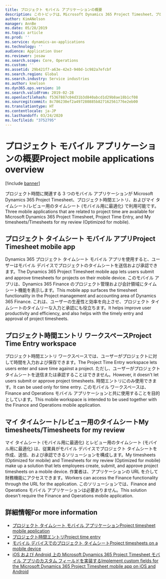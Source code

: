 ```yaml
---
title: プロジェクト モバイル アプリケーションの概要
description: このトピックは、Microsoft Dynamics 365 Project Timesheet、プロジェクト時間エントリ、およびモバイル デバイスで使用可能なマイ タイムシート/タイムシートのためのプロジェクト時間に関連するアプリケーションについて一般的な情報を提供します。
author: KimANelson
manager: AnnBe
ms.date: 05/28/2019
ms.topic: article
ms.prod: ''
ms.service: dynamics-ax-applications
ms.technology: ''
audience: Application User
ms.reviewer: josaw
ms.search.scope: Core, Operations
ms.custom: ''
ms.assetid: 29b421f7-a63e-42e3-940d-1c982a7efcbf
ms.search.region: Global
ms.search.industry: Service industries
ms.author: knelson
ms.dyn365.ops.version: 10
ms.search.validFrom: 2019-02-28
ms.openlocfilehash: f5367887c04d31b3d840abcd1d29b8ae18b1cf08
ms.sourcegitcommit: 8c786230ef2a497280885b827162561776e2eb00
ms.translationtype: HT
ms.contentlocale: ja-JP
ms.lasthandoff: 03/24/2020
ms.locfileid: "3752795"
---
```

# <a name="project-mobile-applications-overview"></a><span data-ttu-id="f0101-103">プロジェクト モバイル アプリケーションの概要</span><span class="sxs-lookup"><span data-stu-id="f0101-103">Project mobile applications overview</span></span>

[!include [banner](../includes/banner.md)]

<span data-ttu-id="f0101-104">プロジェクト時間に関連する 3 つのモバイル アプリケーションが Microsoft Dynamics 365 Project Timesheet、プロジェクト時間エントリ、およびマイ タイムシート/レビュー用のタイムシート (モバイル用に最適化) で利用可能です。</span><span class="sxs-lookup"><span data-stu-id="f0101-104">Three mobile applications that are related to project time are available for Microsoft Dynamics 365 Project Timesheet, Project Time Entry, and My timesheets/Timesheets for my review (Optimized for mobile).</span></span>

## <a name="project-timesheet-mobile-app"></a><span data-ttu-id="f0101-105">プロジェクト タイムシート モバイル アプリ</span><span class="sxs-lookup"><span data-stu-id="f0101-105">Project Timesheet mobile app</span></span>

<span data-ttu-id="f0101-106">Dynamics 365 プロジェクト タイムシート モバイル アプリを使用すると、ユーザーはモバイル デバイスでプロジェクトのタイムシートを送信および承認できます。</span><span class="sxs-lookup"><span data-stu-id="f0101-106">The Dynamics 365 Project Timesheet mobile app lets users submit and approve timesheets for projects on their mobile device.</span></span> <span data-ttu-id="f0101-107">このモバイル アプリは、Dynamics 365 Finance のプロジェクト管理および会計領域にタイムシート機能を表示します。</span><span class="sxs-lookup"><span data-stu-id="f0101-107">This mobile app surfaces the timesheet functionality in the Project management and accounting area of Dynamics 365 Finance.</span></span> <span data-ttu-id="f0101-108">これは、ユーザーの生産性と効率を向上させ、プロジェクト タイムシートのタイムリーな入力と承認にも役立ちます。</span><span class="sxs-lookup"><span data-stu-id="f0101-108">It helps improve user productivity and efficiency, and also helps with the timely entry and approval of project timesheets.</span></span>

## <a name="project-time-entry-workspace"></a><span data-ttu-id="f0101-109">プロジェクト時間エントリ ワークスペース</span><span class="sxs-lookup"><span data-stu-id="f0101-109">Project Time Entry workspace</span></span>

<span data-ttu-id="f0101-110">プロジェクト時間エントリ ワークスペースでは、ユーザーがプロジェクトに対して時間を入力および保存できます。</span><span class="sxs-lookup"><span data-stu-id="f0101-110">The Project Time Entry workspace lets users enter and save time against a project.</span></span> <span data-ttu-id="f0101-111">ただし、ユーザーがプロジェクト タイムシートを送信または承認することはできません。</span><span class="sxs-lookup"><span data-stu-id="f0101-111">However, it doesn't let users submit or approve project timesheets.</span></span> <span data-ttu-id="f0101-112">時間エントリにのみ使用できます。</span><span class="sxs-lookup"><span data-stu-id="f0101-112">It can be used only for time entry.</span></span> <span data-ttu-id="f0101-113">このモバイル ワークスペースは、Finance and Operations モバイル アプリケーションと共に使用することを目的としています。</span><span class="sxs-lookup"><span data-stu-id="f0101-113">This mobile workspace is intended to be used together with the Finance and Operations mobile application.</span></span>

## <a name="my-timesheetstimesheets-for-my-review"></a><span data-ttu-id="f0101-114">マイ タイムシート/レビュー用のタイムシート</span><span class="sxs-lookup"><span data-stu-id="f0101-114">My timesheets/Timesheets for my review</span></span>

<span data-ttu-id="f0101-115">マイ タイムシート (モバイル用に最適化) とレビュー用のタイムシート (モバイル用に最適化) は、従業員がモバイル デバイスでプロジェクト タイムシートを作成、送信、および承認できるソリューションを構成します。</span><span class="sxs-lookup"><span data-stu-id="f0101-115">My timesheets (Optimized for mobile) and Timesheets for my review (Optimized for mobile) make up a solution that lets employees create, submit, and approve project timesheets on a mobile device.</span></span> <span data-ttu-id="f0101-116">作業者は、アプリケーションの URL を介して財務機能にアクセスできます。</span><span class="sxs-lookup"><span data-stu-id="f0101-116">Workers can access the Finance functionality through the URL for the application.</span></span> <span data-ttu-id="f0101-117">このソリューションでは、Finance and Operations モバイル アプリケーションは必要ありません。</span><span class="sxs-lookup"><span data-stu-id="f0101-117">This solution doesn't require the Finance and Operations mobile application.</span></span>

## <a name="for-more-information"></a><span data-ttu-id="f0101-118">詳細情報</span><span class="sxs-lookup"><span data-stu-id="f0101-118">For more information</span></span>

- [<span data-ttu-id="f0101-119">プロジェクト タイムシート モバイル アプリケーション</span><span class="sxs-lookup"><span data-stu-id="f0101-119">Project timesheet mobile application</span></span>](project-timesheet.md)
- [<span data-ttu-id="f0101-120">プロジェクト時間エントリ</span><span class="sxs-lookup"><span data-stu-id="f0101-120">Project time entry</span></span>]( project-time-entry-mobile-workspace.md)
- [<span data-ttu-id="f0101-121">モバイル デバイスでのプロジェクト タイムシート</span><span class="sxs-lookup"><span data-stu-id="f0101-121">Project timesheets on a mobile device</span></span>](Mobile-timesheets.md)
- [<span data-ttu-id="f0101-122">iOS および Android 上の Microsoft Dynamics 365 Project Timesheet モバイル アプリのカスタム フィールドを実装する</span><span class="sxs-lookup"><span data-stu-id="f0101-122">Implement custom fields for the Microsoft Dynamics 365 Project Timesheet mobile app on iOS and Android</span></span>](custom-fields-mobile.md)
